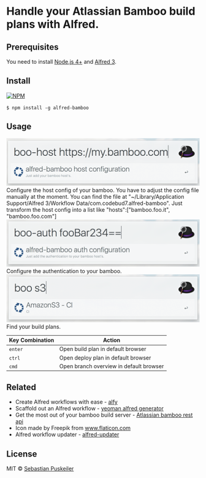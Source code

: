 
Handle your Atlassian Bamboo build plans with Alfred.
==============================

Prerequisites
----------------
You need to install [Node.js 4+](https://nodejs.org) and [Alfred 3](https://www.alfredapp.com).

Install
----------------
[![NPM](https://nodei.co/npm/alfred-bamboo.png)](https://nodei.co/npm/alfred-bamboo/)

```
$ npm install -g alfred-bamboo
```

Usage
----------------
<img src="https://github.com/codeBud7/alfred-bamboo/blob/master/doc/host-config.png">
Configure the host config of your bamboo.
You have to adjust the config file manually at the moment. You can find the file at "~/Library/Application Support/Alfred 3/Workflow Data/com.codebud7.alfred-bamboo". Just transform the host config into a list like "hosts":["bamboo.foo.it", "bamboo.foo.com"]

<img src="https://github.com/codeBud7/alfred-bamboo/blob/master/doc/auth-config.png">
Configure the authentication to your bamboo.

<img src="https://github.com/codeBud7/alfred-bamboo/blob/master/doc/workflow.png">
Find your build plans.

Key Combination        | Action
---------------------- | ------
`enter`                | Open build plan in default browser
`ctrl`                | Open deploy plan in default browser
`cmd`                | Open branch overview in default browser

Related
----------------
- Create Alfred workflows with ease - [alfy](https://github.com/sindresorhus/alfy)
- Scaffold out an Alfred workflow - [yeoman alfred generator](https://github.com/SamVerschueren/generator-alfred)
- Get the most out of your bamboo build server - [Atlassian bamboo rest api](https://developer.atlassian.com/bamboodev/rest-apis/bamboo-rest-resources#BambooRESTResources-BuildService—AllBuilds)
- Icon made by Freepik from www.flaticon.com
- Alfred workflow updater - [alfred-updater](https://github.com/SamVerschueren/alfred-updater)

License
----------------
MIT © [Sebastian Puskeiler](https://twitter.com/ebud7)
